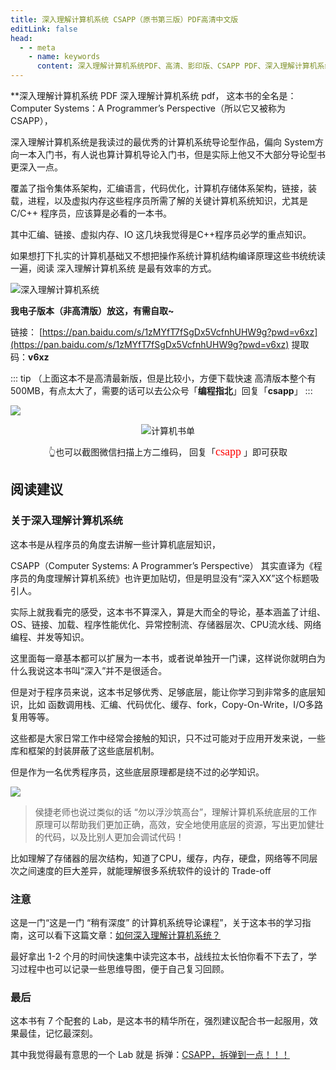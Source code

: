 ```yaml
---
title: 深入理解计算机系统 CSAPP（原书第三版）PDF高清中文版
editLink: false
head:
  - - meta
    - name: keywords
      content: 深入理解计算机系统PDF、高清、影印版、CSAPP PDF、深入理解计算机系统第三版
---
```



**深入理解计算机系统 PDF 深入理解计算机系统 pdf， 这本书的全名是：Computer Systems：A Programmer’s Perspective（所以它又被称为 CSAPP），

深入理解计算机系统是我读过的最优秀的计算机系统导论型作品，偏向 System方向一本入门书，有人说也算计算机导论入门书，但是实际上他又不大部分导论型书更深入一点。

覆盖了指令集体系架构，汇编语言，代码优化，计算机存储体系架构，链接，装载，进程，以及虚拟内存这些程序员所需了解的关键计算机系统知识，尤其是 C/C++ 程序员，应该算是必看的一本书。

其中汇编、链接、虚拟内存、IO 这几块我觉得是C++程序员必学的重点知识。

如果想打下扎实的计算机基础又不想把操作系统计算机结构编译原理这些书统统读一遍，阅读 深入理解计算机系统 是最有效率的方式。

![深入理解计算机系统](https://cdn.how2cs.cn/gzh/008i3skNgy1gwjoj9uq7zj30z30u0n2a.jpg)


**我电子版本（非高清版）放这，有需自取~**

链接： [https://pan.baidu.com/s/1zMYfT7fSgDx5VcfnhUHW9g?pwd=v6xz](https://pan.baidu.com/s/1zMYfT7fSgDx5VcfnhUHW9g?pwd=v6xz)
提取码：**v6xz**


::: tip
（上面这本不是高清最新版，但是比较小，方便下载快速
高清版本整个有 500MB，有点太大了，需要的话可以去公众号「**编程指北**」回复「**csapp**」
:::

![](https://cdn.how2cs.cn/csguide/114540.png)

<p align="center">
  <img src="https://cdn.how2cs.cn/csguide/095140.jpg" alt="计算机书单" width="auto" height="auto">
</p>

<center>👆也可以截图微信扫描上方二维码， 回复「<font face="黑体" size=4 color="red">csapp</font>
」即可获取</center>

## 阅读建议

### 关于深入理解计算机系统

这本书是从程序员的角度去讲解一些计算机底层知识，

CSAPP（Computer Systems: A Programmer’s Perspective） 其实直译为《程序员的角度理解计算机系统》也许更加贴切，但是明显没有“深入XX”这个标题吸引人。

实际上就我看完的感受，这本书不算深入，算是大而全的导论，基本涵盖了计组、OS、链接、加载、程序性能优化、异常控制流、存储器层次、CPU流水线、网络编程、并发等知识。

这里面每一章基本都可以扩展为一本书，或者说单独开一门课，这样说你就明白为什么我说这本书叫“深入”并不是很适合。

但是对于程序员来说，这本书足够优秀、足够底层，能让你学习到非常多的底层知识，比如 函数调用栈、汇编、代码优化、缓存、fork，Copy-On-Write，I/O多路复用等等。

这些都是大家日常工作中经常会接触的知识，只不过可能对于应用开发来说，一些库和框架的封装屏蔽了这些底层机制。

但是作为一名优秀程序员，这些底层原理都是绕不过的必学知识。

![](https://cdn.how2cs.cn/gzh/008i3skNgy1gwjobkijtej315g0lk40s.jpg)

> 侯捷老师也说过类似的话 “勿以浮沙筑高台”，理解计算机系统底层的工作原理可以帮助我们更加正确，高效，安全地使用底层的资源，写出更加健壮的代码，以及比别人更加会调试代码！

比如理解了存储器的层次结构，知道了CPU，缓存，内存，硬盘，网络等不同层次之间速度的巨大差异，就能理解很多系统软件的设计的 Trade-off

### 注意

这是一门“这是一门 “稍有深度” 的计算机系统导论课程”，关于这本书的学习指南，这可以看下这篇文章：[如何深入理解计算机系统？](https://mp.weixin.qq.com/s/YYfBXQhxGOqRCv5qDCkdkQ)

最好拿出 1-2 个月的时间快速集中读完这本书，战线拉太长怕你看不下去了，学习过程中也可以记录一些思维导图，便于自己复习回顾。

### 最后

这本书有 7 个配套的 Lab，是这本书的精华所在，强烈建议配合书一起服用，效果最佳，记忆最深刻。

其中我觉得最有意思的一个 Lab 就是 拆弹：[CSAPP，拆弹到一点！！！](https://mp.weixin.qq.com/s/Dg0Cn8M96Z0oMFrSyhA60g)

